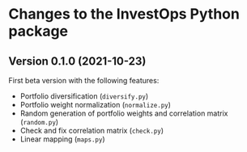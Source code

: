 # Changes to the InvestOps Python package

## Version 0.1.0 (2021-10-23)

First beta version with the following features:

- Portfolio diversification (`diversify.py`)
- Portfolio weight normalization (`normalize.py`)
- Random generation of portfolio weights and correlation matrix (`random.py`)
- Check and fix correlation matrix (`check.py`)
- Linear mapping (`maps.py`)
